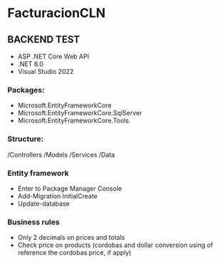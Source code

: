 # FacturacionCLN

## BACKEND TEST

- ASP .NET Core Web API
- .NET 8.0
- Visual Studio 2022

### Packages:

- Microsoft.EntityFrameworkCore
- Microsoft.EntityFrameworkCore.SqlServer
- Microsoft.EntityFrameworkCore.Tools

### Structure:

/Controllers
/Models
/Services
/Data

### Entity framework

- Enter to Package Manager Console
- Add-Migration InitialCreate
- Update-database

### Business rules

- Only 2 decimals on prices and totals
- Check price on products (cordobas and dollar conversion using of reference the cordobas price, if apply)